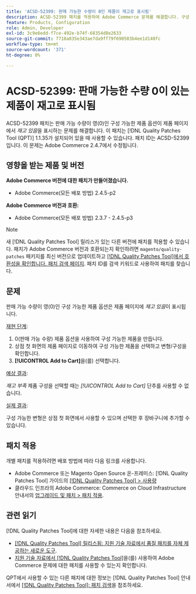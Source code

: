 ```yaml
---
title: 'ACSD-52399: 판매 가능한 수량이 0인 제품이 재고로 표시됨'
description: ACSD-52399 패치를 적용하여 Adobe Commerce 문제를 해결합니다. 구성 가능한 제품 옵션이 판매 가능한 수량이 0인 경우 제품 페이지에서 *재고 있음*이 표시됩니다.
feature: Products, Configuration
role: Admin, Developer
exl-id: 3c9e6edd-f7ce-492e-b74f-68354d8e2633
source-git-commit: 7718a835e343ae7da9ff79f690503b4ee1d140fc
workflow-type: tm+mt
source-wordcount: '371'
ht-degree: 0%

---
```


# ACSD-52399: 판매 가능한 수량 0이 있는 제품이 재고로 표시됨

ACSD-52399 패치는 판매 가능 수량이 영(0)인 구성 가능한 제품 옵션이 제품 페이지에서 *재고 있음*&#x200B;을 표시하는 문제를 해결합니다. 이 패치는 [!DNL Quality Patches Tool (QPT)] 1.1.35가 설치되어 있을 때 사용할 수 있습니다. 패치 ID는 ACSD-52399입니다. 이 문제는 Adobe Commerce 2.4.7에서 수정됩니다.

## 영향을 받는 제품 및 버전

**Adobe Commerce 버전에 대한 패치가 만들어졌습니다.**

* Adobe Commerce(모든 배포 방법) 2.4.5-p2

**Adobe Commerce 버전과 호환:**

* Adobe Commerce(모든 배포 방법) 2.3.7 - 2.4.5-p3

>[!NOTE]
>
>새 [!DNL Quality Patches Tool] 릴리스가 있는 다른 버전에 패치를 적용할 수 있습니다. 패치가 Adobe Commerce 버전과 호환되는지 확인하려면 `magento/quality-patches` 패키지를 최신 버전으로 업데이트하고 [[!DNL Quality Patches Tool]에서 호환성을 확인합니다. 패치 검색 페이지](https://experienceleague.adobe.com/tools/commerce-quality-patches/index.html). 패치 ID를 검색 키워드로 사용하여 패치를 찾습니다.

## 문제

판매 가능 수량이 영(0)인 구성 가능한 제품 옵션은 제품 페이지에 *재고 있음*&#x200B;이 표시됩니다.

<u>재현 단계</u>:

1. 0(판매 가능 수량) 제품 옵션을 사용하여 구성 가능한 제품을 만듭니다.
1. 상점 첫 화면의 제품 페이지로 이동하여 구성 가능한 제품을 선택하고 변형/구성을 확인합니다.
1. **[!UICONTROL Add to Cart]**&#x200B;을(를) 선택합니다.

<u>예상 결과</u>:

*재고 부족* 제품 구성을 선택할 때는 *[!UICONTROL Add to Cart]* 단추를 사용할 수 없습니다.

<u>실제 결과</u>:

구성 가능한 변형은 상점 첫 화면에서 사용할 수 있으며 선택한 후 장바구니에 추가할 수 있습니다.

## 패치 적용

개별 패치를 적용하려면 배포 방법에 따라 다음 링크를 사용합니다.

* Adobe Commerce 또는 Magento Open Source 온-프레미스: [!DNL Quality Patches Tool] 가이드의 [[!DNL Quality Patches Tool] > 사용량](https://experienceleague.adobe.com/docs/commerce-operations/tools/quality-patches-tool/usage.html)
* 클라우드 인프라의 Adobe Commerce: Commerce on Cloud Infrastructure 안내서의 [업그레이드 및 패치 > 패치 적용](https://experienceleague.adobe.com/docs/commerce-cloud-service/user-guide/develop/upgrade/apply-patches.html).

## 관련 읽기

[!DNL Quality Patches Tool]에 대한 자세한 내용은 다음을 참조하세요.

* [[!DNL Quality Patches Tool] 릴리스됨: 지원 기술 자료에서 품질 패치를 자체 제공하는 새로운 도구](/help/announcements/adobe-commerce-announcements/magento-quality-patches-released-new-tool-to-self-serve-quality-patches.md).
* [지원 기술 자료에서  [!DNL Quality Patches Tool]](/help/support-tools/patches-available-in-qpt-tool/check-patch-for-magento-issue-with-magento-quality-patches.md)을(를) 사용하여 Adobe Commerce 문제에 대한 패치를 사용할 수 있는지 확인합니다.

QPT에서 사용할 수 있는 다른 패치에 대한 정보는 [!DNL Quality Patches Tool] 안내서에서 [[!DNL Quality Patches Tool]: 패치 검색](https://experienceleague.adobe.com/tools/commerce-quality-patches/index.html)을 참조하세요.
